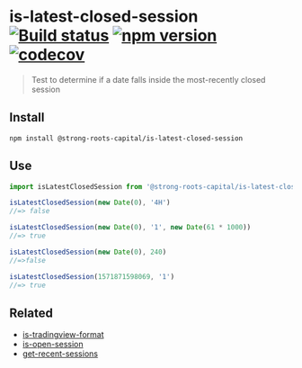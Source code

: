 # is-latest-closed-session [![Build status](https://travis-ci.org/strong-roots-capital/is-latest-closed-session.svg?branch=master)](https://travis-ci.org/strong-roots-capital/is-latest-closed-session) [![npm version](https://img.shields.io/npm/v/@strong-roots-capital/is-latest-closed-session.svg)](https://npmjs.org/package/@strong-roots-capital/is-latest-closed-session) [![codecov](https://codecov.io/gh/strong-roots-capital/is-latest-closed-session/branch/master/graph/badge.svg)](https://codecov.io/gh/strong-roots-capital/is-latest-closed-session)

> Test to determine if a date falls inside the most-recently closed session

## Install

``` shell
npm install @strong-roots-capital/is-latest-closed-session
```

## Use

``` typescript
import isLatestClosedSession from '@strong-roots-capital/is-latest-closed-session'

isLatestClosedSession(new Date(0), '4H')
//=> false

isLatestClosedSession(new Date(0), '1', new Date(61 * 1000))
//=> true

isLatestClosedSession(new Date(0), 240)
//=>false

isLatestClosedSession(1571871598069, '1')
//=> true
```

## Related

- [is-tradingview-format](https://github.com/strong-roots-capital/is-tradingview-format)
- [is-open-session](https://github.com/strong-roots-capital/is-open-session)
- [get-recent-sessions](https://github.com/strong-roots-capital/get-recent-sessions)
